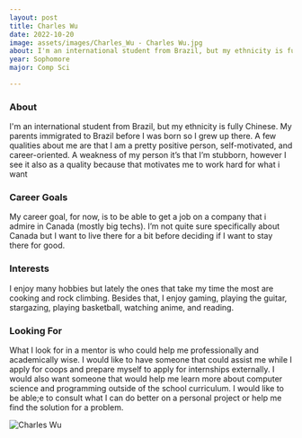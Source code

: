 ```yaml
---
layout: post
title: Charles Wu 
date: 2022-10-20
image: assets/images/Charles_Wu - Charles Wu.jpg
about: I'm an international student from Brazil, but my ethnicity is fully Chinese. My parents immigrated to Brazil before I was born so I grew up there. A few qualities about me are that I am a pretty positive person, self-motivated, and career-oriented. A weakness of my person it’s that I’m stubborn, however I see it also as a quality because that motivates me to work hard for what i want
year: Sophomore
major: Comp Sci

---
```


### About

I'm an international student from Brazil, but my ethnicity is fully Chinese. My parents immigrated to Brazil before I was born so I grew up there. A few qualities about me are that I am a pretty positive person, self-motivated, and career-oriented. A weakness of my person it’s that I’m stubborn, however I see it also as a quality because that motivates me to work hard for what i want

### Career Goals


My career goal, for now, is to be able to get a job on a company that i admire in Canada (mostly big techs). I’m not quite sure specifically about Canada but I want to live there for a bit before deciding if I want to stay there for good. 

### Interests

I enjoy many hobbies but lately the ones that take my time the most are cooking and rock climbing. Besides that, I enjoy gaming, playing the guitar, stargazing, playing basketball, watching anime, and reading. 

### Looking For

What I look for in a mentor is who could help me professionally and academically wise. I would like to have someone that could assist me while I apply for coops and prepare myself to apply for internships externally. I would also want someone that would help me learn more about computer science and programming outside of the school curriculum. I would like to be able;e to consult what I can do better on a personal project or help me find the solution for a problem.

<div class="text-center my-5">
    <img src="https://sase-drexel.github.io/mentorship-2022/assets/images/Charles_Wu - Charles Wu.jpg" alt="Charles Wu" class="rounded post-img" />
</div>
